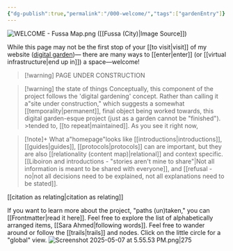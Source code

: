 ```yaml
---
{"dg-publish":true,"permalink":"/000-welcome/","tags":["gardenEntry"]}
---
```


![WELCOME - Fussa Map.png](/img/user/WELCOME%20-%20Fussa%20Map.png)
([[Fussa (City)\|Image Source]])

While this page may not be the first stop of your [[to visit\|visit]] of my website ([digital garden](https://maggieappleton.com/garden-history/))— there are many ways to [[enter\|enter]] (or [[virtual infrastructure\|end up in]]) a space—welcome!

>[!warning] PAGE UNDER CONSTRUCTION



>[!warning] the state of things
>Conceptually, this component of the project follows the 'digital gardening' concept. 
>Rather than calling it a"site under construction," which suggests a somewhat [[temporality\|permanent]], final object being worked towards, this digital garden-esque project (just as a garden cannot be "finished"). >tended to, [[to repeat\|maintained]].
>As you see it right now, 

>[!note]+ What a"homepage"looks like
>[[introductions\|introductions]], [[guides\|guides]], [[protocols\|protocols]] can are important, but they are also [[relationality (content map)\|relational]] and context specific.     
>[[Liboiron and introductions - "stories aren't mine to share"\|Not all information is meant to be shared with everyone]], and [[refusal - no\|not all decisions need to be explained, not all explanations need to be stated]].

[[citation as relating\|citation as relating]]

If you want to learn more about the project, "paths (un)taken," you can [[Frontmatter\|read it here]].
Feel free to explore the list of alphabetically arranged items, [[Sara Ahmed\|following words]].
Feel free to wander around or follow the [[trails\|trails]] and nodes. Click on the little circle for a "global" view.
![Screenshot 2025-05-07 at 5.55.53 PM.png|275](/img/user/Screenshot%202025-05-07%20at%205.55.53%20PM.png)


